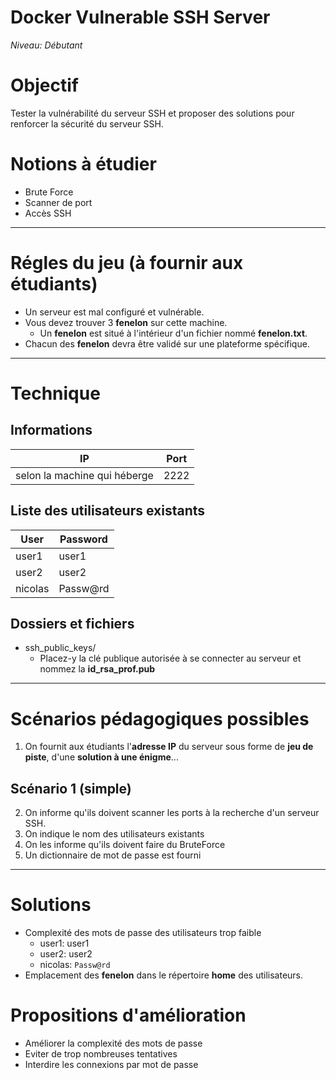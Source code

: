 # Docker Vulnerable SSH Server

*Niveau: Débutant*

# Objectif

Tester la vulnérabilité du serveur SSH et proposer des solutions pour renforcer la sécurité du serveur SSH.

# Notions à étudier

- Brute Force
- Scanner de port
- Accès SSH

---

# Régles du jeu (à fournir aux étudiants)

- Un serveur est mal configuré et vulnérable.
- Vous devez trouver 3 **fenelon** sur cette machine.
  - Un **fenelon** est situé à l'intérieur d'un fichier nommé **fenelon.txt**.
- Chacun des **fenelon** devra être validé sur une plateforme spécifique.

---

# Technique

## Informations

IP | Port
-- | --
selon la machine qui héberge | 2222

## Liste des utilisateurs existants

User | Password
-- | --
user1 | user1
user2 | user2
nicolas | Passw@rd

## Dossiers et fichiers

- ssh_public_keys/
  - Placez-y la clé publique autorisée à se connecter au serveur et nommez la **id_rsa_prof.pub**

---

# Scénarios pédagogiques possibles

1. On fournit aux étudiants l'**adresse IP** du serveur sous forme de **jeu de piste**, d'une **solution à une énigme**...

## Scénario 1 (simple)

2. On informe qu'ils doivent scanner les ports à la recherche d'un serveur SSH.
3. On indique le nom des utilisateurs existants
4. On les informe qu'ils doivent faire du BruteForce
5. Un dictionnaire de mot de passe est fourni

---

# Solutions

- Complexité des mots de passe des utilisateurs trop faible
  - user1: user1
  - user2: user2
  - nicolas: `Passw@rd`
- Emplacement des **fenelon** dans le répertoire **home** des utilisateurs.

# Propositions d'amélioration

- Améliorer la complexité des mots de passe
- Eviter de trop nombreuses tentatives
- Interdire les connexions par mot de passe
